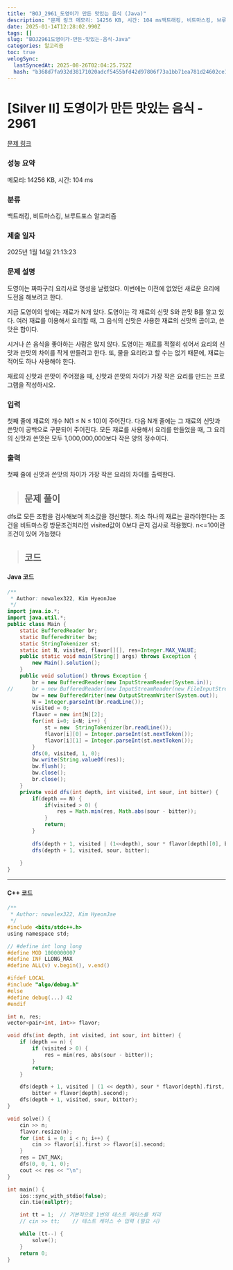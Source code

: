 ```yaml
---
title: "BOJ_2961_도영이가 만든 맛있는 음식 (Java)"
description: "문제 링크 메모리: 14256 KB, 시간: 104 ms백트래킹, 비트마스킹, 브루트포스 알고리즘2025년 1월 14일 21:13:23dfs로 모든 조합을 검사해보며 최소값을 갱신했다. 최소 하나의 재료는 골라야한다는 조건을 비트마스킹 방문조건처리인 visited값이 "
date: 2025-01-14T12:28:02.990Z
tags: []
slug: "BOJ2961도영이가-만든-맛있는-음식-Java"
categories: 알고리즘
toc: true
velogSync:
  lastSyncedAt: 2025-08-26T02:04:25.752Z
  hash: "b368d7fa932d38171020adcf5455bfd42d97806f73a1bb71ea781d24602ce1ed"
---
```


# [Silver II] 도영이가 만든 맛있는 음식 - 2961 
[문제 링크](https://www.acmicpc.net/problem/2961) 
### 성능 요약
메모리: 14256 KB, 시간: 104 ms
### 분류
백트래킹, 비트마스킹, 브루트포스 알고리즘
### 제출 일자
2025년 1월 14일 21:13:23
### 문제 설명
<p>도영이는 짜파구리 요리사로 명성을 날렸었다. 이번에는 이전에 없었던 새로운 요리에 도전을 해보려고 한다.</p>

<p>지금 도영이의 앞에는 재료가 N개 있다. 도영이는 각 재료의 신맛 S와 쓴맛 B를 알고 있다. 여러 재료를 이용해서 요리할 때, 그 음식의 신맛은 사용한 재료의 신맛의 곱이고, 쓴맛은 합이다.</p>

<p>시거나 쓴 음식을 좋아하는 사람은 많지 않다. 도영이는 재료를 적절히 섞어서 요리의 신맛과 쓴맛의 차이를 작게 만들려고 한다. 또, 물을 요리라고 할 수는 없기 때문에, 재료는 적어도 하나 사용해야 한다.</p>

<p>재료의 신맛과 쓴맛이 주어졌을 때, 신맛과 쓴맛의 차이가 가장 작은 요리를 만드는 프로그램을 작성하시오.</p>

### 입력 

 <p>첫째 줄에 재료의 개수 N(1 ≤ N ≤ 10)이 주어진다. 다음 N개 줄에는 그 재료의 신맛과 쓴맛이 공백으로 구분되어 주어진다. 모든 재료를 사용해서 요리를 만들었을 때, 그 요리의 신맛과 쓴맛은 모두 1,000,000,000보다 작은 양의 정수이다.</p>

### 출력 
 <p>첫째 줄에 신맛과 쓴맛의 차이가 가장 작은 요리의 차이를 출력한다. </p>
 

> ## 문제 풀이

dfs로 모든 조합을 검사해보며 최소값을 갱신했다. 최소 하나의 재료는 골라야한다는 조건을 비트마스킹 방문조건처리인 visited값이 0보다 큰지 검사로 적용했다. n<=10이란 조건이 있어 가능했다

> ## 코드

#### Java 코드
```java
/**
 * Author: nowalex322, Kim HyeonJae
 */
import java.io.*;
import java.util.*;
public class Main {
	static BufferedReader br;
	static BufferedWriter bw;
	static StringTokenizer st;
	static int N, visited, flavor[][], res=Integer.MAX_VALUE;
	public static void main(String[] args) throws Exception {
		new Main().solution();
	}
	public void solution() throws Exception {
		br = new BufferedReader(new InputStreamReader(System.in));
//		br = new BufferedReader(new InputStreamReader(new FileInputStream("input.txt")));
		bw = new BufferedWriter(new OutputStreamWriter(System.out));
		N = Integer.parseInt(br.readLine());
		visited = 0;
		flavor = new int[N][2];
		for(int i=0; i<N; i++) {
			st = new  StringTokenizer(br.readLine());
			flavor[i][0] = Integer.parseInt(st.nextToken());
			flavor[i][1] = Integer.parseInt(st.nextToken());
		}
		dfs(0, visited, 1, 0);
		bw.write(String.valueOf(res));
		bw.flush();
		bw.close();
		br.close();
	}
	private void dfs(int depth, int visited, int sour, int bitter) {
		if(depth == N) {
			if(visited > 0) {
				res = Math.min(res, Math.abs(sour - bitter));
			}
			return;	
		}
		
		dfs(depth + 1, visited | (1<<depth), sour * flavor[depth][0], bitter + flavor[depth][1]);
		dfs(depth + 1, visited, sour, bitter);
		
	}
}
```
---

#### C++ 코드
```c
/**
 * Author: nowalex322, Kim HyeonJae
 */
#include <bits/stdc++.h>
using namespace std;

// #define int long long
#define MOD 1000000007
#define INF LLONG_MAX
#define ALL(v) v.begin(), v.end()

#ifdef LOCAL
#include "algo/debug.h"
#else
#define debug(...) 42
#endif

int n, res;
vector<pair<int, int>> flavor;

void dfs(int depth, int visited, int sour, int bitter) {
    if (depth == n) {
        if (visited > 0) {
            res = min(res, abs(sour - bitter));
        }
        return;
    }

    dfs(depth + 1, visited | (1 << depth), sour * flavor[depth].first,
        bitter + flavor[depth].second);
    dfs(depth + 1, visited, sour, bitter);
}

void solve() {
    cin >> n;
    flavor.resize(n);
    for (int i = 0; i < n; i++) {
        cin >> flavor[i].first >> flavor[i].second;
    }
    res = INT_MAX;
    dfs(0, 0, 1, 0);
    cout << res << "\n";
}

int main() {
    ios::sync_with_stdio(false);
    cin.tie(nullptr);

    int tt = 1;  // 기본적으로 1번의 테스트 케이스를 처리
    // cin >> tt;    // 테스트 케이스 수 입력 (필요 시)

    while (tt--) {
        solve();
    }
    return 0;
}
```